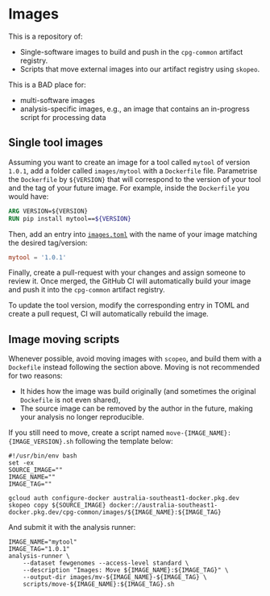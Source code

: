 # Images

This is a repository of:

- Single-software images to build and push in the `cpg-common` artifact registry.
- Scripts that move external images into our artifact registry using `skopeo`.

This is a BAD place for:

- multi-software images
- analysis-specific images, e.g., an image that contains an in-progress script for processing data

## Single tool images

Assuming you want to create an image for a tool called `mytool` of version `1.0.1`, add a folder called `images/mytool` with a `Dockerfile` file. Parametrise the `Dockerfile` by `${VERSION}` that will correspond to the version of your tool and the tag of your future image. For example, inside the `Dockerfile` you would have:

```Dockerfile
ARG VERSION=${VERSION}
RUN pip install mytool==${VERSION}
```

Then, add an entry into [`images.toml`](images.toml) with the name of your image matching the desired tag/version:

```toml
mytool = '1.0.1'
```

Finally, create a pull-request with your changes and assign someone to review it. Once merged, the GitHub CI will automatically build your image and push it into the `cpg-common` artifact registry.

To update the tool version, modify the corresponding entry in TOML and create a pull request, CI will automatically rebuild the image.

## Image moving scripts

Whenever possible, avoid moving images with `scopeo`, and build them with a `Dockefile` instead following the section above. Moving is not recommended for two reasons:

- It hides how the image was build originally (and sometimes the original `Dockefile` is not even shared),
- The source image can be removed by the author in the future, making your analysis no longer reproducible.

If you still need to move, create a script named `move-{IMAGE_NAME}:{IMAGE_VERSION}.sh` following the template below:

```shell
#!/usr/bin/env bash
set -ex
SOURCE_IMAGE=""
IMAGE_NAME=""
IMAGE_TAG=""

gcloud auth configure-docker australia-southeast1-docker.pkg.dev
skopeo copy ${SOURCE_IMAGE} docker://australia-southeast1-docker.pkg.dev/cpg-common/images/${IMAGE_NAME}:${IMAGE_TAG}
```

And submit it with the analysis runner:

```shell
IMAGE_NAME="mytool"
IMAGE_TAG="1.0.1"
analysis-runner \
    --dataset fewgenomes --access-level standard \
    --description "Images: Move ${IMAGE_NAME}:${IMAGE_TAG}" \
    --output-dir images/mv-${IMAGE_NAME}-${IMAGE_TAG} \
    scripts/move-${IMAGE_NAME}:${IMAGE_TAG}.sh
```
